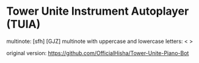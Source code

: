 # Tower Unite Instrument Autoplayer (TUIA)

multinote: [sfh] [GJZ]
multinote with uppercase and lowercase letters: < >

original version: https://github.com/OfficialHisha/Tower-Unite-Piano-Bot
